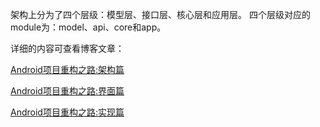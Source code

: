 
架构上分为了四个层级：模型层、接口层、核心层和应用层。
四个层级对应的module为：model、api、core和app。

详细的内容可查看博客文章：

[Android项目重构之路:架构篇](http://keeganlee.me/post/android/20150605)

[Android项目重构之路:界面篇](http://keeganlee.me/post/android/20150619)

[Android项目重构之路:实现篇](http://keeganlee.me/post/android/20150629)

